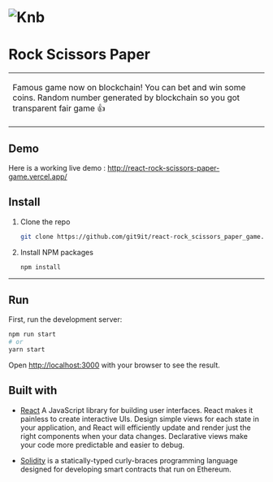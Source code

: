# ![Knb](https://raw.githubusercontent.com/git9it/react-rock_scissors_paper_game/main/images/demo/Screenshot.png)

# Rock Scissors Paper

<table>
<tr>
<td>
  
  Famous game now on blockchain! You can bet and win some coins. Random number generated by blockchain so you got transparent fair game :thumbsup:
</td>
</tr>
</table>

## Demo

Here is a working live demo : http://react-rock-scissors-paper-game.vercel.app/

## Install

1. Clone the repo
   ```sh
   git clone https://github.com/git9it/react-rock_scissors_paper_game.git
   ```
2. Install NPM packages
   ```sh
   npm install
   ```

---

## Run

First, run the development server:

```bash
npm run start
# or
yarn start
```

Open [http://localhost:3000](http://localhost:3000) with your browser to see the result.

## Built with

- [React](https://nextjs.org/) A JavaScript library for building user interfaces.
  React makes it painless to create interactive UIs. Design simple views for each state in your application, and React will efficiently update and render just the right components when your data changes. Declarative views make your code more predictable and easier to debug.

- [Solidity](https://soliditylang.org/) is a statically-typed curly-braces programming language designed for developing smart contracts that run on Ethereum.

